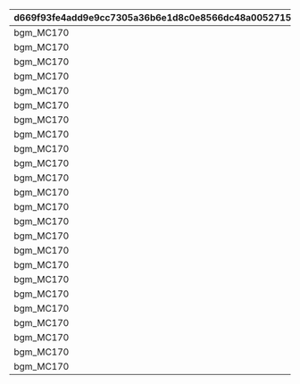 |d669f93fe4add9e9cc7305a36b6e1d8c0e8566dc48a0052715e7cb4f9168c5a6|8be0191aabb3d585d17dcc8f33f24ac5e15256e48340683ef2b7ca86bf7f18f2|f12b37bd4ecf54437b9616d75bc6c86ba97be3d39cdeb594999328e2d83d0420|48c038c115eebc0d38d7c65ec5471a8196740df7cfcab35a9094e8c89ac4e56f|ee1b36a4075e76b9a3ce93552f398810eea9023fae0e0f8082b81c6fddac9cfa|61c3d4c02d5058636a05f370cc258618bc3c5d84e6ff1506917589d568857739|6186283fd2f7036f71594b675d66dac575fa1282db2c65e905111160610f8a04|a6fc5c46076f931090cf6d0f63d775d854df4a59e6850ebffcc6c1c3a067bdb0|4f9b932faeef18523aff64bdd019f36a5647abec24854e1fbbb547866f1f2ca0|2669a41b2ffea1a9c95971538cb8518bb7d53c192cbe213b01fc465cf6e60c06|d63d88ab16510669bc38a0c83fbab1835db58283c61e926a1e434815700d13f8|a2a05f8597923191a233721b921e5fed6818d7c841d10f08039bbd0f23cb4ce5|26e35e4fb8fbdfccf7757836b1391fb0dc8fed01b31b04e2b10cd91fd525afa3|130abf293cf5a4ef428ac1df4ba9212a4254cee2c8ce57cfb5bafc7a4f36e948|648db09230e46e8cd7a2c964157bcfc1a98f0d41e93ef7ddc8012fe200174dfb|
| --- | --- | --- | --- | --- | --- | --- | --- | --- | --- | --- | --- | --- | --- | --- |
|bgm_MC170|0|-30|94002|92407110|100198|1.3|bgm_MC170|100198|0|0|-30|0|1|0|
|bgm_MC170|0|-30|94002|92407120|100198|1.3|bgm_MC170|100198|0|0|-30|0|1|0|
|bgm_MC170|0|-30|94002|92407130|100198|1.3|bgm_MC170|100198|0|0|-30|0|1|0|
|bgm_MC170|0|-30|94002|92407140|100198|1.3|bgm_MC170|100198|0|0|-30|0|1|0|
|bgm_MC170|0|20|94002|92407210|100198|1.45|bgm_MC170|100198|0|0|-30|0|2|0|
|bgm_MC170|0|20|94002|92407220|100198|1.45|bgm_MC170|100198|0|0|-30|0|2|0|
|bgm_MC170|0|20|94002|92407230|100198|1.45|bgm_MC170|100198|0|0|-30|0|2|0|
|bgm_MC170|0|20|94002|92407240|100198|1.45|bgm_MC170|100198|0|0|-30|0|2|0|
|bgm_MC170|0|-30|94002|92407310|100198|1.4|bgm_MC170|100198|0|0|-30|0|3|0|
|bgm_MC170|0|-30|94002|92407320|100198|1.4|bgm_MC170|100198|0|0|-30|0|3|0|
|bgm_MC170|0|-30|94002|92407330|100198|1.4|bgm_MC170|100198|0|0|-30|0|3|0|
|bgm_MC170|0|-30|94002|92407340|100198|1.4|bgm_MC170|100198|0|0|-30|0|3|0|
|bgm_MC170|0|-30|94002|92408110|101822|0.9|bgm_MC170|101822|0|0|-30|0|1|0|
|bgm_MC170|0|-30|94002|92408120|101822|0.9|bgm_MC170|101822|0|0|-30|0|1|0|
|bgm_MC170|0|-30|94002|92408130|101822|0.9|bgm_MC170|101822|0|0|-30|0|1|0|
|bgm_MC170|0|-30|94002|92408140|101822|0.9|bgm_MC170|101822|0|0|-30|0|1|0|
|bgm_MC170|0|20|94002|92408210|101822|1|bgm_MC170|101822|0|0|-30|0|2|0|
|bgm_MC170|0|20|94002|92408220|101822|1|bgm_MC170|101822|0|0|-30|0|2|0|
|bgm_MC170|0|20|94002|92408230|101822|1|bgm_MC170|101822|0|0|-30|0|2|0|
|bgm_MC170|0|20|94002|92408240|101822|1|bgm_MC170|101822|0|0|-30|0|2|0|
|bgm_MC170|0|0|94002|92408310|101822|0.9|bgm_MC170|101822|0|0|-30|0|3|0|
|bgm_MC170|0|0|94002|92408320|101822|0.9|bgm_MC170|101822|0|0|-30|0|3|0|
|bgm_MC170|0|0|94002|92408330|101822|0.9|bgm_MC170|101822|0|0|-30|0|3|0|
|bgm_MC170|0|0|94002|92408340|101822|0.9|bgm_MC170|101822|0|0|-30|0|3|0|